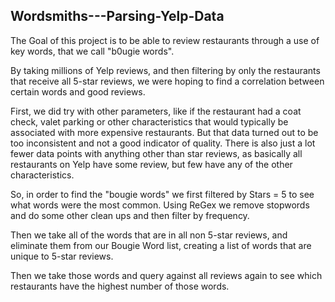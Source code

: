 Wordsmiths---Parsing-Yelp-Data
--------
The Goal of this project is to be able to review restaurants through a use of key words, that we call "b0ugie words".

By taking millions of Yelp reviews, and then filtering by only the restaurants that receive all 5-star reviews, we were hoping to find a correlation between certain words and good reviews.

First, we did try with other parameters, like if the restaurant had a coat check, valet parking or other characteristics that would typically be associated with more expensive restaurants. But that data turned out to be too inconsistent and not a good indicator of quality. There is also just a lot fewer data points with anything other than star reviews, as basically all restaurants on Yelp have some review, but few have any of the other characteristics.

So, in order to find the "bougie words" we first filtered by Stars = 5 to see what words were the most common.
Using ReGex we remove stopwords and do some other clean ups and then filter by frequency.

Then we take all of the words that are in all non 5-star reviews, and eliminate them from our Bougie Word list, creating a list of words that are unique to 5-star reviews.

Then we take those words and query against all reviews again to see which restaurants have the highest number of those words.


